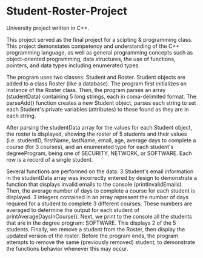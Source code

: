 # Student-Roster-Project
University project written in C++. 

This project served as the final project for a scipting & programming class.
This project demonstates competency and understanding of the C++ programming language, as well as general programming concepts such as object-oriented programming, data structures, the use of functions, pointers, and data types including enumerated types.


The program uses two classes: Student and Roster. Student objects are added to a class Roster (like a database).
The program first initializes an instance of the Roster class. Then, the program parses an array (studentData) containing 5 long strings, each in coma-delimited format. The parseAdd() function creates a new Student object, parses each string to set each Student's private variables (attributes) to those found as they are in each string.


After parsing the studentData array for the values for each Student object, the roster is displayed, showing the roster of 5 students and their values (i.e. studentID, firstName, lastName, email, age, average days to complete a course (for 3 courses), and an enumerated type for each student's degreeProgram, being one of SECURITY, NETWORK, or SOFTWARE. Each row is a record of a single student.

Several functions are performed on the data. 3 Student's email information in the studentData array was incorrectly entered by design to demonstrate a function that displays invalid emails to the console (printInvalidEmails). Then, the average number of days to complete a course for each student is displayed. 3 integers contained in an array represent the number of days required for a student to complete 3 different courses. These numbers are averaged to determine the output for each student of printAverageDaysInCourse(). Next, we print to the console all the students that are in the degree program: SOFTWARE. This displays 2 of the 5 students. Finally, we remove a student from the Roster, then display the updated version of the roster. Before the program ends, the program attempts to remove the same (previously removed) student, to demonstrate the functions behavior whenever this may occur.
